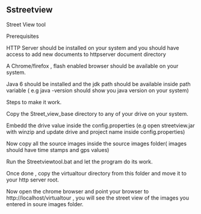 ## Sstreetview

Street View tool

Prerequisites

HTTP Server should be installed on your system and you should have access to add new documents to httpserver document directory

A Chrome/firefox , flash enabled browser should be available on your system.

Java 6 should be installed and the jdk path should be available inside path variable ( e.g java -version should show you java version on your system)


Steps to make it work.

Copy the Street_view_base directory to any of your drive on your system.

Embedd the drive value inside the config.properties (e.g open streetview.jar with winzip and update drive and project name inside config.properties)

Now copy all the source images inside the source images folder( images should have time stamps and gps values)

Run the Streetviewtool.bat and let the program do its work.

Once done , copy the virtualtour directory from this folder and move it to your http server root.

Now open the chrome browser and point your browser to http://localhost/virtualtour , you will see the street view of the images you entered in soure images folder.

